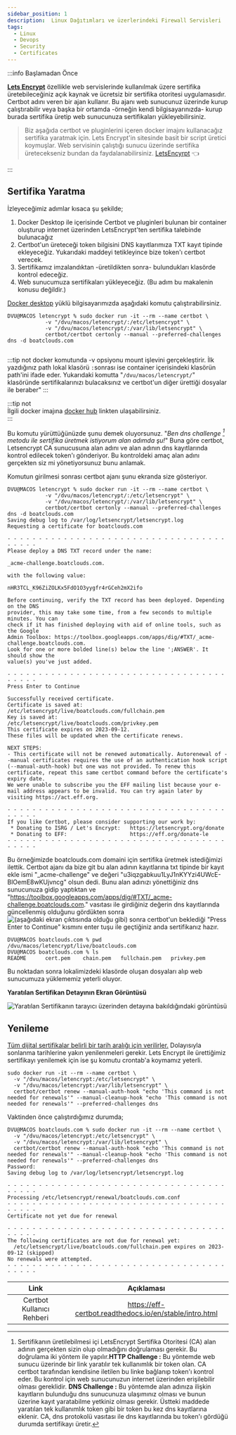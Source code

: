 ```yaml
---
sidebar_position: 1
description:  Linux Dağıtımları ve üzerlerindeki Firewall Servisleri
tags:
  - Linux
  - Devops
  - Security
  - Certificates
---  
```

:::info Başlamadan Önce

**[Lets Encrypt](https://letsencrypt.org)** özellikle web servislerinde kullanılmak üzere sertifika üretebileceğiniz açık kaynak ve ücretsiz bir sertifika otoritesi uygulamasıdır.  Certbot adını veren bir ajan kullanır. Bu ajanı web sunucunuz üzerinde kurup çalıştırabilir veya başka bir ortamda -örneğin kendi bilgisayarınızda- kurup burada sertifika üretip web sunucunuza sertifikaları yükleyebilirsiniz.  

>
>Biz aşağıda certbot ve pluginlerini içeren docker imajını kullanacağız sertifika yaratmak için.  Lets Encrypt'in sitesinde basit bir script üretici koymuşlar.  Web servisinin çalıştığı sunucu üzerinde sertifika üretecekseniz bundan da faydalanabilirsiniz. [LetsEncyrpt](https://certbot.eff.org) 👈️
>
:::  

## Sertifika Yaratma  
İzleyeceğimiz adımlar kısaca şu şekilde;  
1. Docker Desktop ile içerisinde Certbot ve pluginleri bulunan bir container oluşturup internet üzerinden LetsEncrypt'ten sertifika talebinde bulunacağız
2. Certbot'un üreteceği token bilgisini DNS kayıtlarımıza TXT kayıt tipinde ekleyeceğiz. Yukarıdaki maddeyi tetikleyince bize token'ı certbot verecek. 
3. Sertifikamız imzalandıktan -üretildikten sonra- bulundukları klasörde kontrol edeceğiz.  
4. Web sunucumuza sertifikaları yükleyeceğiz. (Bu adım bu makalenin konusu değildir.)  

[Docker desktop](https://www.docker.com/products/docker-desktop/) yüklü bilgisayarımızda aşağıdaki komutu çalıştırabilirsiniz.  

````
DVU@MACOS letencrypt % sudo docker run -it --rm --name certbot \
            -v "/dvu/macos/letencrypt/:/etc/letsencrypt" \
            -v "/dvu/macos/letencrypt/:/var/lib/letsencrypt" \
            certbot/certbot certonly --manual --preferred-challenges dns -d boatclouds.com
            
````  
:::tip not
docker komutunda -v opsiyonu mount işlevini gerçekleştirir.  İlk yazdığınız path lokal klasörü `:`sonrası ise container içerisindeki klasörün path'ini ifade eder.  Yukarıdaki komutta "`/dvu/macos/letencrypt/`" klasöründe sertifikalarınızı bulacaksınız ve certbot'un diğer ürettiği dosyalar ile beraber"
:::  

:::tip not  
İlgili docker imajına [docker hub](https://hub.docker.com/r/certbot/certbot) linkten ulaşabilirsiniz.  
:::  

Bu komutu yürüttüğünüzde şunu demek oluyorsunuz.  "_Ben dns challenge [^1] metodu ile sertifika üretmek istiyorum alan adımda şu!_"  Buna göre certbot, Letsencrypt CA sunucusuna alan adını ve alan adının dns kayıtlarında kontrol edilecek token'ı gönderiyor. Bu kontroldeki amaç alan adını gerçekten siz mi yönetiyorsunuz bunu anlamak.  

Komutun girilmesi sonrası certbot ajanı şunu ekranda size gösteriyor.  

````
DVU@MACOS letencrypt % sudo docker run -it --rm --name certbot \
            -v "/dvu/macos/letencrypt/:/etc/letsencrypt" \
            -v "/dvu/macos/letencrypt/:/var/lib/letsencrypt" \
            certbot/certbot certonly --manual --preferred-challenges dns -d boatclouds.com
Saving debug log to /var/log/letsencrypt/letsencrypt.log
Requesting a certificate for boatclouds.com

- - - - - - - - - - - - - - - - - - - - - - - - - - - - - - - - - - - - - - - -
Please deploy a DNS TXT record under the name:

_acme-challenge.boatclouds.com.

with the following value:

nHR3TCL_K96ZiZOLKx5FdO1O3yygfr4rGCeh2mX2ifo

Before continuing, verify the TXT record has been deployed. Depending on the DNS
provider, this may take some time, from a few seconds to multiple minutes. You can
check if it has finished deploying with aid of online tools, such as the Google
Admin Toolbox: https://toolbox.googleapps.com/apps/dig/#TXT/_acme-challenge.boatclouds.com.
Look for one or more bolded line(s) below the line ';ANSWER'. It should show the
value(s) you've just added.

- - - - - - - - - - - - - - - - - - - - - - - - - - - - - - - - - - - - - - - -
Press Enter to Continue

Successfully received certificate.
Certificate is saved at: /etc/letsencrypt/live/boatclouds.com/fullchain.pem
Key is saved at:         /etc/letsencrypt/live/boatclouds.com/privkey.pem
This certificate expires on 2023-09-12.
These files will be updated when the certificate renews.

NEXT STEPS:
- This certificate will not be renewed automatically. Autorenewal of --manual certificates requires the use of an authentication hook script (--manual-auth-hook) but one was not provided. To renew this certificate, repeat this same certbot command before the certificate's expiry date.
We were unable to subscribe you the EFF mailing list because your e-mail address appears to be invalid. You can try again later by visiting https://act.eff.org.

- - - - - - - - - - - - - - - - - - - - - - - - - - - - - - - - - - - - - - - -
If you like Certbot, please consider supporting our work by:
 * Donating to ISRG / Let's Encrypt:   https://letsencrypt.org/donate
 * Donating to EFF:                    https://eff.org/donate-le
- - - - - - - - - - - - - - - - - - - - - - - - - - - - - - - - - - - - - - - -

````  

Bu örneğimizde boatclouds.com domaini için sertifika üretmek istediğimizi ilettik.  Certbot ajanı da bize git bu alan adının kayıtlarına txt tipinde bir kayıt ekle ismi "_acme-challenge" ve değeri "u3iqzgabkuu1LyJ1nKYYzi4UWcE-BlOemE8wKUjvncg" olsun dedi.  Bunu alan adınızı yönettiğiniz dns sunucunuza gidip yaptıktan ve "https://toolbox.googleapps.com/apps/dig/#TXT/_acme-challenge.boatclouds.com." vasıtası ile girdiğiniz değerin dns kayıtlarında güncellenmiş olduğunu gördükten sonra ![(aşağıdaki ekran çıktısında olduğu gibi)](google-dig.png) sonra certbot'un beklediği "Press Enter to Continue" kısmını enter tuşu ile geçtiğiniz anda sertifikanız hazır.  

````
DVU@MACOS boatclouds.com % pwd
/dvu/macos/letencrypt/live/boatclouds.com
DVU@MACOS boatclouds.com % ls
README		cert.pem	chain.pem	fullchain.pem	privkey.pem
````  

Bu noktadan sonra lokalimizdeki klasörde oluşan dosyaları alıp web sunucumuza yüklememiz yeterli oluyor.  

**Yaratılan Sertifikan Detayının Ekran Görüntüsü**

![Yaratılan Sertifikanın tarayıcı üzerinden detayına bakıldığındaki görüntüsü](cert_detail.png "Sertifika detayı") 



## Yenileme  

<u>Tüm dijital sertifikalar belirli bir tarih aralığı için verilirler.</u> Dolayısıyla sonlanma tarihlerine yakın yenilenmeleri gerekir.  Lets Encrypt ile ürettiğimiz sertifikayı yenilemek için ise şu komutu crontab'a koymamız yeterli.

```
sudo docker run -it --rm --name certbot \
  -v "/dvu/macos/letencrypt:/etc/letsencrypt" \
  -v "/dvu/macos/letencrypt:/var/lib/letsencrypt" \
  certbot/certbot renew --manual-auth-hook "echo 'This command is not needed for renewals'" --manual-cleanup-hook "echo 'This command is not needed for renewals'" --preferred-challenges dns
```  

Vaktinden önce çalıştırdığımız durumda;

```
DVU@MACOS boatclouds.com % sudo docker run -it --rm --name certbot \ 
  -v "/dvu/macos/letencrypt:/etc/letsencrypt" \
  -v "/dvu/macos/letencrypt:/var/lib/letsencrypt" \
  certbot/certbot renew --manual-auth-hook "echo 'This command is not needed for renewals'" --manual-cleanup-hook "echo 'This command is not needed for renewals'" --preferred-challenges dns
Password:
Saving debug log to /var/log/letsencrypt/letsencrypt.log

- - - - - - - - - - - - - - - - - - - - - - - - - - - - - - - - - - - - - - - -
Processing /etc/letsencrypt/renewal/boatclouds.com.conf
- - - - - - - - - - - - - - - - - - - - - - - - - - - - - - - - - - - - - - - -
Certificate not yet due for renewal

- - - - - - - - - - - - - - - - - - - - - - - - - - - - - - - - - - - - - - - -
The following certificates are not due for renewal yet:
  /etc/letsencrypt/live/boatclouds.com/fullchain.pem expires on 2023-09-12 (skipped)
No renewals were attempted.
- - - - - - - - - - - - - - - - - - - - - - - - - - - - - - - - - - - - - - - -
```


|Link|Açıklaması|
|:---:|:---:|
|Certbot Kullanıcı Rehberi|https://eff-certbot.readthedocs.io/en/stable/intro.html|  

[^1]: Sertifikanın üretilebilmesi içi  LetsEncrypt Sertifika Otoritesi (CA) alan adının gerçekten sizin olup olmadığını doğrulaması gerekir.  Bu doğrulama iki yöntem ile yapılır.**HTTP Challenge :** Bu yöntemde web sunucu üzerinde bir link yaratılır tek kullanımlık bir token olan. CA certbot tarafından kendisine iletilen bu linke bağlanıp token'ı kontrol eder.  Bu kontrol için web sunucunuzun internet üzerinden erişilebilir olması gereklidir.  **DNS Challenge :** Bu yöntemde alan adınıza ilişkin kayıtların bulunduğu dns sunucunuza ulaşımınız olması ve bunun üzerine kayıt yaratabilme yetkiniz olması gerekir. Üstteki maddede yaratılan tek kullanımlık token gibi bir token bu kez dns kayıtlarına eklenir. CA, dns protokolü vasıtası ile dns kayıtlarında bu token'ı gördüğü durumda sertifikayı üretir.






